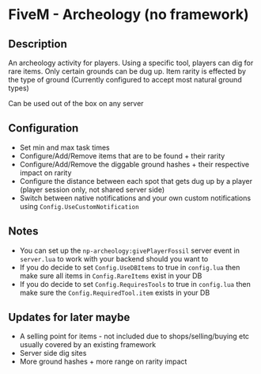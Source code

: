 # FiveM - Archeology (no framework)
## Description
An archeology activity for players. Using a specific tool, players can dig for rare items. Only certain grounds can be dug up. Item rarity is effected by the type of ground (Currently configured to accept most natural ground types)

Can be used out of the box on any server

## Configuration
* Set min and max task times
* Configure/Add/Remove items that are to be found + their rarity
* Configure/Add/Remove the diggable ground hashes + their respective impact on rarity
* Configure the distance between each spot that gets dug up by a player (player session only, not shared server side)
* Switch between native notifications and your own custom notifications using `Config.UseCustomNotification`

## Notes
* You can set up the `np-archeology:givePlayerFossil` server event in `server.lua` to work with your backend should you want to
* If you do decide to set `Config.UseDBItems` to true in `config.lua` then make sure all items in `Config.RareItems` exist in your DB
* If you do decide to set `Config.RequiresTools` to true in `config.lua` then make sure the `Config.RequiredTool.item` exists in your DB

## Updates for later maybe
* A selling point for items - not included due to shops/selling/buying etc usually covered by an existing framework
* Server side dig sites
* More ground hashes + more range on rarity impact